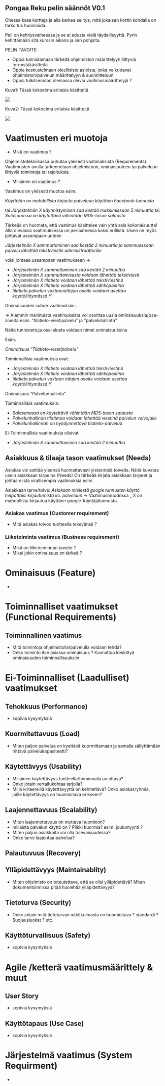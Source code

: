 ## Pongaa Reku pelin säännöt V0.1

Ohessa kasa kortteja ja alla karkea selitys, mitä jokaisen kortin kohdalla on tarkoitus huomioida.

Peli on kehitysvaiheessa ja se ei edusta vielä täydellisyyttä. Pyrin kehittämään sitä kurssin aikana ja sen pohjalta.

PELIN TAVOITE:

* Oppia tunnistamaan tärkeitä ohjelmiston määrittelyyn liittyviä termejä/käsitteitä
* Oppia keskustelmaan oleellisista asioista, jotka vaikuttavat ohjelmiston/palvelun määrittelyyn & suunnitteluun
* Oppia tulkitsemaan olemassa olevia vaatimusmäärittelyjä ?


Kuva1: Tässä kokoelma erilaisia käsitteitä.


![](https://github.com/JAMK-IT/TT0S0100-software-desing-and-testing/blob/master/images/bongaa-reku-suomeksi1.jpg)

Kuva2: Tässä kokoelma erilaisia käsitteitä.

![](https://github.com/JAMK-IT/TT0S0100-software-desing-and-testing/blob/master/images/bongaa-reku-suomeksi2.jpg)


# Vaatimusten eri muotoja

* Mikä on vaatimus ?

Ohjelmistotekniikassa puhutaa yleisesti vaatimuksista (Requirements). Vaatimusten avulla tarkennetaan ohjelmistoon, ominaisuuteen tai palveluun liittyviä toimintoja tai rajoituksia.

* Millainen on vaatimus ?

Vaatimus on yleisesti muotoa esim. 

_Käyttäjän on mahdollista kirjauta palveluun käyttäen Facebook-tunnusta_

tai _Järjestelmän X käynnistyminen saa kestää maksimissaan 5 minuuttia_ tai _Salasanassa on käytettävä vähintään MD5-tason salausta_

Tärkeää on huomata, että vaatimus käsittelee vain yhtä asia kokonaisuutta! Alla olevassa vaatimuksessa on periaateessa kaksi erillistä. Usein ne myös johtavat useampaan uuteen

_Järjestelmän X sammuttaminen saa kestää 2 minuuttia ja sammuessaan palvelu lähettää tekstiviestin administraattorille_

voisi johtaaa useampaan vaatimukseen => 

* _Järjestelmän X sammuttaminen saa kestää 2 minuuttia_
* _Järjestelmän X sammuttamisesta voidaan lähettää tekstiviesti_
* _Järjestelmän X tilatieto voidaan lähettää tekstiviestinä_
* _Järjestelmän X tilatieto voidaan lähettää sähköpostina_
* _tilatieto palvelun vastaanottajan osoite voidaan asettaa käyttöliittymässä Y_

Ominaisuuden suhde vaatimuksiin..

=> Aiemmin mainituista vaatimuksista voi osoittaa uusia ominaisuuksia/osa-alueita esim. "tilatieto-viestipalvelu" ja "palveluhallinta"

Näitä tunnistettuja osa-alueta voidaan nimet ominaisuuksina

Esim. 

_Ominaisuus "Tilatieto-viestipalvelu"_

Toiminnallisia vaatimuksia ovat: 

* _Järjestelmän X tilatieto voidaan lähettää tekstiviestinä_
* _Järjestelmän X tilatieto voidaan lähettää sähköpostina_
* _tilatieto palvelun vastaan ottajan osoite voidaan asettaa käyttöliittymässä Y_

Ominaisuus "Palvelunhallinta"

Toiminnallisia vaatimuksia:

* _Salasanassa on käytettävä vähintään MD5-tason salausta_
* _Palvelunhallinan tilatietoa voidaan lähettää viestinä palvelun valvojalle_
* _Palvelunhallinnan on hyödynnettävä tilatieto-palvelua_

Ei-Toiminnallisia vaatimuksia olisivat  

* _Järjestelmän X sammuttaminen saa kestää 2 minuuttia_
 





## Asiakkuus & tilaaja tason vaatimukset (Needs)

Asiakas voi esittää yleensä huomattavasti yleisempiä toiveita. Näitä kuvataa usein asiakkaan tarpeina (Needs)
On tärkeää kirjata asiakkaan tarpeet ja johtaa niistä virallisempia vaatimuksia esim.

Asiakkaan tarve/toive: _Asiakaan mielestä google tunnusten käyttö helpottaisi kirjautumista ko. palveluun_ -> Vaatimusmuodossa _ X on mahdollista kirjautua käyttäen google-käyttäjätunnusta.


### Asiakas vaatimus (Customer requirement)

* Mitä asiakas toivoo tuotteella tekevänsä ?

### Liiketoiminta vaatimus (Business requirement)

* Mikä on liiketoiminnan tavoite ?
* Miksi jokin ominaisuus on tärkeä ?

# Ominaisuus (Feature)

* 



# Toiminnalliset vaatimukset (Functional Requirements)

## Toiminnallinen vaatimus 

* Mitä toimintoja ohjelmistolla/palvelulla voidaan tehdä?
* Onko toiminto itse asiassa ominaisuus ? Kannattaa keskittyä ominaisuuden toiminnallisuuksiin

# Ei-Toiminnalliset (Laadulliset) vaatimukset


## Tehokkuus (Performance)

* sopivia kysymyksiä
 

## Kuormitettavuus (Load)

* Miten paljon palvelua on kyettävä kuormittamaan ja samalla säilyttämään riittävä palvelukapasiteetti?


 
## Käytettävyys (Usability)

* Millainen käytettävyys tuotteella/toiminnalla on oltava? 
* Onko jotain vertailukohtaa tarjolla?
* Millä kriteereillä käytettävyyttä on kehitettävä? Onko asiakasryhmiä, joille käytettävyys on huomioitava erikseen?


## Laajennettavuus (Scalability)

* Miten laajennettavuus on otettava huomioon? 
* millaista palvelun käyttö on ? Piikki kuormia? esim. joulumyynti ?
* Miten paljon asiakkaita voi olla tulevaisuudessa? 
* Onko tarve laajentaa palvelua?

## Palautuvuus (Recovery)

## Ylläpidettävyys (Maintainablity)

* Miten ohjelmisto on toteutettava, että se olisi ylläpidettävä? Miten dokumentoinnissa pitää huolehtia ylläpidettävyys?

## Tietoturva (Security)

* Onko joitain mitä tietoturvan näkökulmasta on huomioitava ? standardi ? Suojausluokat ? etc.

## Käyttöturvallisuus (Safety)

* sopivia kysymyksiä



# Agile /ketterä vaatimusmäärittely & muut 


## User Story

* sopivia kysymyksiä

## Käyttötapaus (Use Case)

* sopivia kysymyksiä




# Järjestelmä vaatimus (System Requirment)

*




